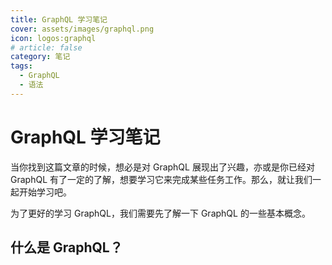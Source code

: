 ```yaml
---
title: GraphQL 学习笔记
cover: assets/images/graphql.png
icon: logos:graphql
# article: false
category: 笔记
tags:
  - GraphQL
  - 语法
---
```


# GraphQL 学习笔记

当你找到这篇文章的时候，想必是对 GraphQL 展现出了兴趣，亦或是你已经对 GraphQL 有了一定的了解，想要学习它来完成某些任务工作。那么，就让我们一起开始学习吧。

为了更好的学习 GraphQL，我们需要先了解一下 GraphQL 的一些基本概念。

## 什么是 GraphQL？

